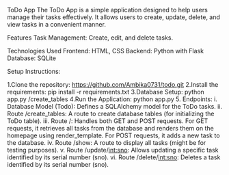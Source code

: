 ToDo App
The ToDo App is a simple application designed to help users manage their tasks effectively. It allows users to create, update, delete, and view tasks in a convenient manner.

Features
Task Management: Create, edit, and delete tasks.

Technologies Used
Frontend: HTML, CSS
Backend: Python with Flask
Database: SQLite

Setup Instructions:

1.Clone the repository: https://github.com/Ambika0731/todo.git
2.Install the requirements: pip install -r requirements.txt
3.Database Setup: python app.py /create_tables
4.Run the Application: python app.py
5. Endpoints:
  i. Database Model (Todo): Defines a SQLAlchemy model for the ToDo tasks.
  ii. Route /create_tables: A route to create database tables (for initializing the ToDo table).
  iii. Route /: Handles both GET and POST requests. For GET requests, it retrieves all tasks from the database and renders them on the homepage using render_template. For POST requests, it adds a new task to the database.
  iv. Route /show: A route to display all tasks (might be for testing purposes).
  v. Route /update/<int:sno>: Allows updating a specific task identified by its serial number (sno).
  vi. Route /delete/<int:sno>: Deletes a task identified by its serial number (sno).
